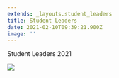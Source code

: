 ```yaml
---
extends: _layouts.student_leaders
title: Student Leaders
date: 2021-02-10T09:39:21.900Z
image: ''
---
```

Student Leaders 2021

![](https://res.cloudinary.com/ruapehu-college/image/upload/v1621394081/IMG_9488_srbfp4.jpg)
